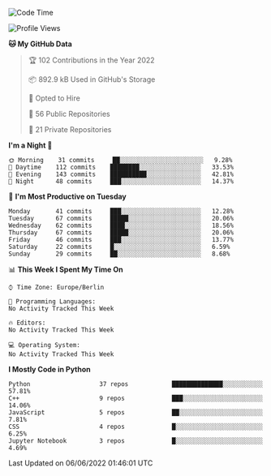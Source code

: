 <!--START_SECTION:waka-->
![Code Time](http://img.shields.io/badge/Code%20Time-0%20secs-blue)

![Profile Views](http://img.shields.io/badge/Profile%20Views-0-blue)

**🐱 My GitHub Data** 

> 🏆 102 Contributions in the Year 2022
 > 
> 📦 892.9 kB Used in GitHub's Storage 
 > 
> 💼 Opted to Hire
 > 
> 📜 56 Public Repositories 
 > 
> 🔑 21 Private Repositories  
 > 
**I'm a Night 🦉** 

```text
🌞 Morning    31 commits     ██░░░░░░░░░░░░░░░░░░░░░░░   9.28% 
🌆 Daytime    112 commits    ████████░░░░░░░░░░░░░░░░░   33.53% 
🌃 Evening    143 commits    ██████████░░░░░░░░░░░░░░░   42.81% 
🌙 Night      48 commits     ███░░░░░░░░░░░░░░░░░░░░░░   14.37%

```
📅 **I'm Most Productive on Tuesday** 

```text
Monday       41 commits     ███░░░░░░░░░░░░░░░░░░░░░░   12.28% 
Tuesday      67 commits     █████░░░░░░░░░░░░░░░░░░░░   20.06% 
Wednesday    62 commits     ████░░░░░░░░░░░░░░░░░░░░░   18.56% 
Thursday     67 commits     █████░░░░░░░░░░░░░░░░░░░░   20.06% 
Friday       46 commits     ███░░░░░░░░░░░░░░░░░░░░░░   13.77% 
Saturday     22 commits     █░░░░░░░░░░░░░░░░░░░░░░░░   6.59% 
Sunday       29 commits     ██░░░░░░░░░░░░░░░░░░░░░░░   8.68%

```


📊 **This Week I Spent My Time On** 

```text
⌚︎ Time Zone: Europe/Berlin

💬 Programming Languages: 
No Activity Tracked This Week

🔥 Editors: 
No Activity Tracked This Week

💻 Operating System: 
No Activity Tracked This Week

```

**I Mostly Code in Python** 

```text
Python                   37 repos            ██████████████░░░░░░░░░░░   57.81% 
C++                      9 repos             ███░░░░░░░░░░░░░░░░░░░░░░   14.06% 
JavaScript               5 repos             ██░░░░░░░░░░░░░░░░░░░░░░░   7.81% 
CSS                      4 repos             █░░░░░░░░░░░░░░░░░░░░░░░░   6.25% 
Jupyter Notebook         3 repos             █░░░░░░░░░░░░░░░░░░░░░░░░   4.69%

```



 Last Updated on 06/06/2022 01:46:01 UTC
<!--END_SECTION:waka-->　　

